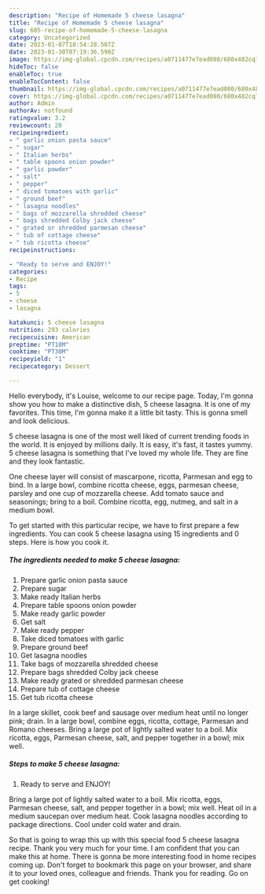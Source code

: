 ```yaml
---
description: "Recipe of Homemade 5 cheese lasagna"
title: "Recipe of Homemade 5 cheese lasagna"
slug: 605-recipe-of-homemade-5-cheese-lasagna
category: Uncategorized
date: 2023-01-07T18:54:28.507Z
date: 2023-01-30T07:19:36.590Z
image: https://img-global.cpcdn.com/recipes/a0711477e7ead080/680x482cq70/5-cheese-lasagna-recipe-main-photo.jpg
hideToc: false
enableToc: true
enableTocContent: false
thumbnail: https://img-global.cpcdn.com/recipes/a0711477e7ead080/680x482cq70/5-cheese-lasagna-recipe-main-photo.jpg
cover: https://img-global.cpcdn.com/recipes/a0711477e7ead080/680x482cq70/5-cheese-lasagna-recipe-main-photo.jpg
author: Admin
authorAv: notfound
ratingvalue: 3.2
reviewcount: 20
recipeingredient:
- " garlic onion pasta sauce"
- " sugar"
- " Italian herbs"
- " table spoons onion powder"
- " garlic powder"
- " salt"
- " pepper"
- " diced tomatoes with garlic"
- " ground beef"
- " lasagna noodles"
- " bags of mozzarella shredded cheese"
- " bags shredded Colby jack cheese"
- " grated or shredded parmesan cheese"
- " tub of cottage cheese"
- " tub ricotta cheese"
recipeinstructions:

- "Ready to serve and ENJOY!"
categories:
- Recipe
tags:
- 5
- cheese
- lasagna

katakunci: 5 cheese lasagna 
nutrition: 293 calories
recipecuisine: American
preptime: "PT18M"
cooktime: "PT30M"
recipeyield: "1"
recipecategory: Dessert

---
```



Hello everybody, it's Louise, welcome to our recipe page. Today, I'm gonna show you how to make a distinctive dish, 5 cheese lasagna. It is one of my favorites. This time, I'm gonna make it a little bit tasty. This is gonna smell and look delicious.

5 cheese lasagna is one of the most well liked of current trending foods in the world. It is enjoyed by millions daily. It is easy, it's fast, it tastes yummy. 5 cheese lasagna is something that I've loved my whole life. They are fine and they look fantastic.

One cheese layer will consist of mascarpone, ricotta, Parmesan and egg to bind. In a large bowl, combine ricotta cheese, eggs, parmesan cheese, parsley and one cup of mozzarella cheese. Add tomato sauce and seasonings; bring to a boil. Combine ricotta, egg, nutmeg, and salt in a medium bowl.


To get started with this particular recipe, we have to first prepare a few ingredients. You can cook 5 cheese lasagna using 15 ingredients and 0 steps. Here is how you cook it.

<!--inarticleads1-->

##### The ingredients needed to make 5 cheese lasagna:

1. Prepare  garlic onion pasta sauce
1. Prepare  sugar
1. Make ready  Italian herbs
1. Prepare  table spoons onion powder
1. Make ready  garlic powder
1. Get  salt
1. Make ready  pepper
1. Take  diced tomatoes with garlic
1. Prepare  ground beef
1. Get  lasagna noodles
1. Take  bags of mozzarella shredded cheese
1. Prepare  bags shredded Colby jack cheese
1. Make ready  grated or shredded parmesan cheese
1. Prepare  tub of cottage cheese
1. Get  tub ricotta cheese


In a large skillet, cook beef and sausage over medium heat until no longer pink; drain. In a large bowl, combine eggs, ricotta, cottage, Parmesan and Romano cheeses. Bring a large pot of lightly salted water to a boil. Mix ricotta, eggs, Parmesan cheese, salt, and pepper together in a bowl; mix well. 

<!--inarticleads2-->

##### Steps to make 5 cheese lasagna:


1. Ready to serve and ENJOY!

Bring a large pot of lightly salted water to a boil. Mix ricotta, eggs, Parmesan cheese, salt, and pepper together in a bowl; mix well. Heat oil in a medium saucepan over medium heat. Cook lasagna noodles according to package directions. Cool under cold water and drain. 

So that is going to wrap this up with this special food 5 cheese lasagna recipe. Thank you very much for your time. I am confident that you can make this at home. There is gonna be more interesting food in home recipes coming up. Don't forget to bookmark this page on your browser, and share it to your loved ones, colleague and friends. Thank you for reading. Go on get cooking!
